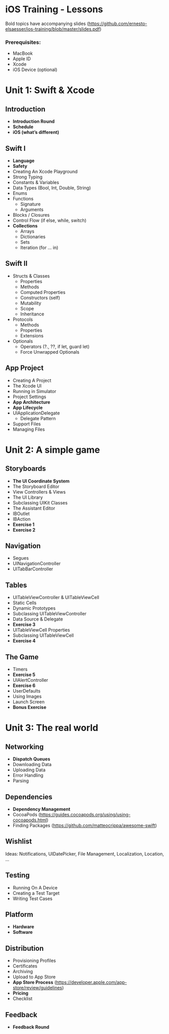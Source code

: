 # iOS Training - Lessons

Bold topics have accompanying slides (https://github.com/ernesto-elsaesser/ios-training/blob/master/slides.pdf)

### Prerequisites:
- MacBook
- Apple ID
- Xcode
- iOS Device (optional)

# Unit 1: Swift & Xcode

## Introduction
- **Introduction Round**
- **Schedule**
- **iOS (what’s different)**

## Swift I 
- **Language**
- **Safety**
- Creating An Xcode Playground
- Strong Typing
- Constants & Variables
- Data Types (Bool, Int, Double, String)
- Enums
- Functions
  - Signature
  - Arguments
- Blocks / Closures
- Control Flow (if else, while, switch)
- **Collections**
  - Arrays
  - Dictionaries
  - Sets
  - Iteration (for ... in)

## Swift II
- Structs & Classes
  - Properties
  - Methods
  - Computed Properties
  - Constructors (self)
  - Mutability
  - Scope
  - Inheritance
- Protocols
  - Methods
  - Properties
  - Extensions
- Optionals
  - Operators (?., ??, if let, guard let)
  - Force Unwrapped Optionals

## App Project
- Creating A Project
- The Xcode UI
- Running in Simulator
- Project Settings
- **App Architecture**
- **App Lifecycle**
- UIApplicationDelegate
  - Delegate Pattern
- Support Files
- Managing Files

# Unit 2: A simple game

## Storyboards
- **The UI Coordinate System**
- The Storyboard Editor
- View Controllers & Views
- The UI Library
- Subclassing UIKit Classes
- The Assistant Editor
- IBOutlet
- IBAction
- **Exercise 1**
- **Exercise 2**

## Navigation
- Segues
- UINavigationController
- UITabBarController

## Tables
- UITableViewController & UITableViewCell
- Static Cells
- Dynamic Prototypes
- Subclassing UITableViewController
- Data Source & Delegate
- **Exercise 3**
- UITableViewCell Properties
- Subclassing UITableViewCell
- **Exercise 4**

## The Game
- Timers
- **Exercise 5**
- UIAlertController
- **Exercise 6**
- UserDefaults
- Using Images
- Launch Screen
- **Bonus Exercise**

# Unit 3: The real world

## Networking
- **Dispatch Queues**
- Downloading Data
- Uploading Data
- Error Handling
- Parsing

## Dependencies
- **Dependency Management**
- CocoaPods (https://guides.cocoapods.org/using/using-cocoapods.html)
- Finding Packages (https://github.com/matteocrippa/awesome-swift)

## Wishlist 
Ideas: Notifications, UIDatePicker, File Management, Localization, Location, ...

## Testing
- Running On A Device
- Creating a Test Target
- Writing Test Cases

## Platform 
- **Hardware**
- **Software**

## Distribution 
- Provisioning Profiles
- Certificates
- Archiving
- Upload to App Store
- **App Store Process** (https://developer.apple.com/app-store/review/guidelines)
- **Pricing**
- Checklist

## Feedback 
- **Feedback Round**